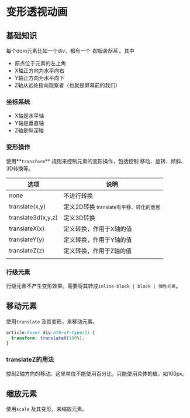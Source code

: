 # 变形透视动画



## 基础知识

每个dom元素比如一个div，都有一个 *初始坐标系* 。其中

* 原点位于元素的左上角
* X轴正方向为水平向右
* Y轴正方向为水平向下
* Z轴从远处指向观察者（也就是屏幕前的我们）

### 坐标系统

* X轴是水平轴
* Y轴是垂直轴
* Z轴是纵深轴



### 变形操作

使用**`transform`** 规则来控制元素的变形操作，包括控制 移动、旋转、倾斜、3D转换等。

| 选项               | 说明                                                  |
| ------------------ | ----------------------------------------------------- |
| none               | 不进行转换                                            |
| translate(x,y)     | 定义2D转换 <small>translate有平移、转化的意思</small> |
| translate3d(x,y,z) | 定义3D转换                                            |
| translateX(x)      | 定义转换，作用于X轴的值                               |
| translateY(y)      | 定义转换，作用于Y轴的值                               |
| translateZ(z)      | 定义转换，作用于Z轴的值                               |
|                    |                                                       |



### 行级元素

行级元素不产生变形效果。需要将其转成`inline-block | block | 弹性元素`。



## 移动元素

使用`translate` 及其变形，来移动元素。

```css
article:hover div:nth-of-type(2) {
  transform: translateX(100%);
}
```



### translateZ的用法

控制Z轴方向的移动。这里单位不能使用百分比，只能使用具体的值。如100px。





## 缩放元素

使用`scale` 及其变形，来缩放元素。









